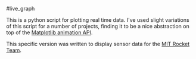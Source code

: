#live_graph

This is a python script for plotting real time data. I've used slight variations of this script for a number of projects, finding it to be a nice abstraction on top of the [Matplotlib animation API](http://matplotlib.org/api/animation_api.html).

This specific version was written to display sensor data for the [MIT Rocket Team](http://rocketry.mit.edu/).
